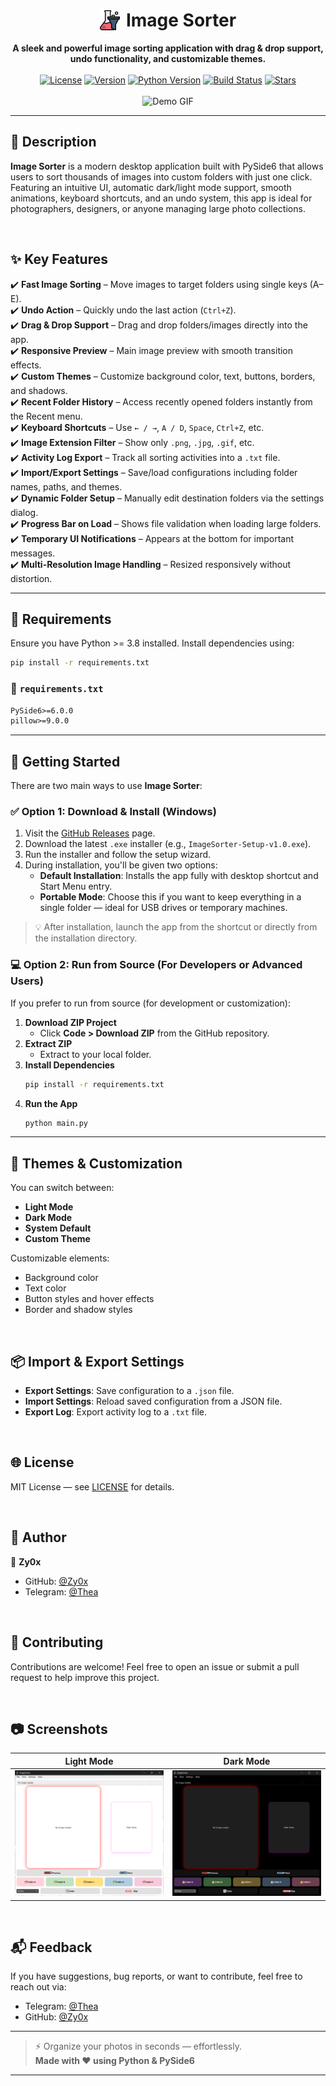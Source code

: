 <div align="center">
  <h1 style="display: inline-flex; align-items: center; justify-content: center; gap: 10px;">
    <img src="./assets/icons/app_icon.png" width="32" alt="App Icon" style="vertical-align: middle;">
    Image Sorter
  </h1>
</div>

<div align="center">
  <strong>A sleek and powerful image sorting application with drag & drop support, undo functionality, and customizable themes.</strong>
</div>

<br />

<div align="center">
  <!-- Badges -->
  <a href="LICENSE"><img src="https://img.shields.io/github/license/Zy0x/ImageSorter?color=blue" alt="License"></a>
  <a href="https://github.com/Zy0x/ImageSorter/releases/latest"><img src="https://img.shields.io/github/v/release/Zy0x/ImageSorter?sort=semver&color=orange" alt="Version"></a>
  <a href="#"><img src="https://img.shields.io/badge/python-3.8+-blue.svg" alt="Python Version"></a>   
  <a href="#"><img src="https://img.shields.io/badge/build-passing-brightgreen" alt="Build Status"></a>
  <a href="https://github.com/Zy0x/ImageSorter/stargazers"><img src="https://img.shields.io/github/stars/Zy0x/ImageSorter?style=social" alt="Stars"></a>
</div>

<br />

<div align="center">
  <img src="assets/demo.gif" width="700" alt="Demo GIF">
</div>

---

## 📝 Description  

**Image Sorter** is a modern desktop application built with PySide6 that allows users to sort thousands of images into custom folders with just one click. Featuring an intuitive UI, automatic dark/light mode support, smooth animations, keyboard shortcuts, and an undo system, this app is ideal for photographers, designers, or anyone managing large photo collections.

‎ 
## ✨ Key Features

✔️ **Fast Image Sorting** – Move images to target folders using single keys (A–E).  
✔️ **Undo Action** – Quickly undo the last action (`Ctrl+Z`).  
✔️ **Drag & Drop Support** – Drag and drop folders/images directly into the app.  
✔️ **Responsive Preview** – Main image preview with smooth transition effects.  
✔️ **Custom Themes** – Customize background color, text, buttons, borders, and shadows.  
✔️ **Recent Folder History** – Access recently opened folders instantly from the Recent menu.  
✔️ **Keyboard Shortcuts** – Use `← / →`, `A / D`, `Space`, `Ctrl+Z`, etc.  
✔️ **Image Extension Filter** – Show only `.png`, `.jpg`, `.gif`, etc.  
✔️ **Activity Log Export** – Track all sorting activities into a `.txt` file.  
✔️ **Import/Export Settings** – Save/load configurations including folder names, paths, and themes.  
✔️ **Dynamic Folder Setup** – Manually edit destination folders via the settings dialog.  
✔️ **Progress Bar on Load** – Shows file validation when loading large folders.  
✔️ **Temporary UI Notifications** – Appears at the bottom for important messages.  
✔️ **Multi-Resolution Image Handling** – Resized responsively without distortion.

---

## 🔧 Requirements

Ensure you have Python >= 3.8 installed. Install dependencies using:

```bash
pip install -r requirements.txt
```

### 📄 `requirements.txt`

```txt
PySide6>=6.0.0
pillow>=9.0.0
```

---

## 🚀 Getting Started

There are two main ways to use **Image Sorter**:

### ✅ Option 1: Download & Install (Windows)

1. Visit the [GitHub Releases](https://github.com/Zy0x/ImageSorter/releases/latest) page.
2. Download the latest `.exe` installer (e.g., `ImageSorter-Setup-v1.0.exe`).
3. Run the installer and follow the setup wizard.
4. During installation, you'll be given two options:
   - **Default Installation**: Installs the app fully with desktop shortcut and Start Menu entry.
   - **Portable Mode**: Choose this if you want to keep everything in a single folder — ideal for USB drives or temporary machines.

> 💡 After installation, launch the app from the shortcut or directly from the installation directory.


### 💻 Option 2: Run from Source (For Developers or Advanced Users)

If you prefer to run from source (for development or customization):

1. **Download ZIP Project**
   - Click **Code > Download ZIP** from the GitHub repository.
2. **Extract ZIP**
   - Extract to your local folder.
3. **Install Dependencies**
   ```bash
   pip install -r requirements.txt
   ```
4. **Run the App**
   ```bash
   python main.py
   ```

---

## 🎨 Themes & Customization

You can switch between:
- **Light Mode**
- **Dark Mode**
- **System Default**
- **Custom Theme**

Customizable elements:
- Background color
- Text color
- Button styles and hover effects
- Border and shadow styles

‎ 
## 📦 Import & Export Settings

- **Export Settings**: Save configuration to a `.json` file.
- **Import Settings**: Reload saved configuration from a JSON file.
- **Export Log**: Export activity log to a `.txt` file.

‎ 
## 🌐 License

MIT License — see [LICENSE](LICENSE) for details.

‎ 
## 👤 Author

👤 **Zy0x**

- GitHub: [@Zy0x](https://github.com/Zy0x)  
- Telegram: [@Thea](https://t.me/ThuandMuda)

‎ 

## 🙌 Contributing

Contributions are welcome! Feel free to open an issue or submit a pull request to help improve this project.

‎ 
## 📷 Screenshots

| Light Mode | Dark Mode |
|------------|-----------|
| ![Light Mode](assets/images/light.png) | ![Dark Mode](assets/images/dark.png) |

‎ 
## 📬 Feedback

If you have suggestions, bug reports, or want to contribute, feel free to reach out via:

- Telegram: [@Thea](https://t.me/ThuandMuda)  
- GitHub: [@Zy0x](https://github.com/Zy0x)

---

> ⚡ Organize your photos in seconds — effortlessly.  
> **Made with ❤️ using Python & PySide6**

---

